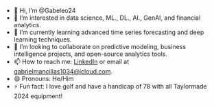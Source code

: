 - 👋 Hi, I’m @Gabeleo24
- 👀 I’m interested in data science, ML., DL., AI., GenAI, and financial analytics.
- 🌱 I’m currently learning advanced time series forecasting and deep learning techniques.
- 💞️ I’m looking to collaborate on predictive modeling, business intelligence projects, and open-source analytics tools.
- 📫 How to reach me: [LinkedIn](https://www.linkedin.com/in/gabrielmancillas/) or email at gabrielmancillas1034@icloud.com.
- 😄 Pronouns: He/Him
- ⚡ Fun fact: I love golf and have a handicap of 78 with all Taylormade 2024 equipment!

<!---
Gabeleo24/Gabeleo24 is a ✨ special ✨ repository because its `README.md` (this file) appears on your GitHub profile.
You can click the Preview link to take a look at your changes.
--->
